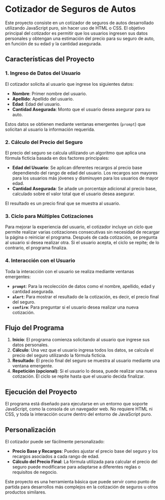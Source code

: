 # Cotizador de Seguros de Autos

Este proyecto consiste en un cotizador de seguros de autos desarrollado utilizando JavaScript puro, sin hacer uso de HTML o CSS. El objetivo principal del cotizador es permitir que los usuarios ingresen sus datos personales y obtengan una estimación del precio para su seguro de auto, en función de su edad y la cantidad asegurada.

## Características del Proyecto

### 1. Ingreso de Datos del Usuario

El cotizador solicita al usuario que ingrese los siguientes datos:
- **Nombre**: Primer nombre del usuario.
- **Apellido**: Apellido del usuario.
- **Edad**: Edad del usuario.
- **Cantidad Asegurada**: Monto que el usuario desea asegurar para su auto.

Estos datos se obtienen mediante ventanas emergentes (`prompt`) que solicitan al usuario la información requerida.

### 2. Cálculo del Precio del Seguro

El precio del seguro se calcula utilizando un algoritmo que aplica una fórmula ficticia basada en dos factores principales:

- **Edad del Usuario**: Se aplican diferentes recargos al precio base dependiendo del rango de edad del usuario. Los recargos son mayores para los usuarios más jóvenes y disminuyen para los usuarios de mayor edad.
- **Cantidad Asegurada**: Se añade un porcentaje adicional al precio base, calculado sobre el valor total que el usuario desea asegurar.

El resultado es un precio final que se muestra al usuario.

### 3. Ciclo para Múltiples Cotizaciones

Para mejorar la experiencia del usuario, el cotizador incluye un ciclo que permite realizar varias cotizaciones consecutivas sin necesidad de recargar la página o reiniciar el programa. Después de cada cotización, se pregunta al usuario si desea realizar otra. Si el usuario acepta, el ciclo se repite; de lo contrario, el programa finaliza.

### 4. Interacción con el Usuario

Toda la interacción con el usuario se realiza mediante ventanas emergentes:
- **`prompt`**: Para la recolección de datos como el nombre, apellido, edad y cantidad asegurada.
- **`alert`**: Para mostrar el resultado de la cotización, es decir, el precio final del seguro.
- **`confirm`**: Para preguntar si el usuario desea realizar una nueva cotización.

## Flujo del Programa

1. **Inicio**: El programa comienza solicitando al usuario que ingrese sus datos personales.
2. **Cálculo**: Una vez que el usuario ingresa todos los datos, se calcula el precio del seguro utilizando la fórmula ficticia.
3. **Resultado**: El precio final del seguro se muestra al usuario mediante una ventana emergente.
4. **Repetición (opcional)**: Si el usuario lo desea, puede realizar una nueva cotización. El ciclo se repite hasta que el usuario decida finalizar.

## Ejecución del Proyecto

El programa está diseñado para ejecutarse en un entorno que soporte JavaScript, como la consola de un navegador web. No requiere HTML ni CSS, y toda la interacción ocurre dentro del entorno de JavaScript puro.

## Personalización

El cotizador puede ser fácilmente personalizado:
- **Precio Base y Recargos**: Puedes ajustar el precio base del seguro y los recargos asociados a cada rango de edad.
- **Cálculo del Precio Final**: La fórmula utilizada para calcular el precio del seguro puede modificarse para adaptarse a diferentes reglas o requisitos de negocio.

Este proyecto es una herramienta básica que puede servir como punto de partida para desarrollos más complejos en la cotización de seguros u otros productos similares.
